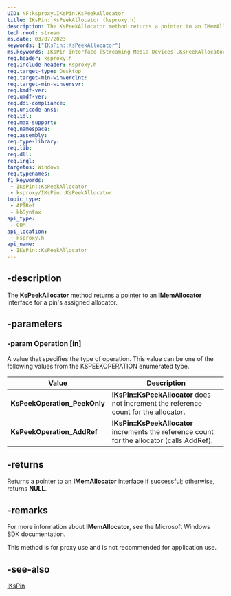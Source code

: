 ```yaml
---
UID: NF:ksproxy.IKsPin.KsPeekAllocator
title: IKsPin::KsPeekAllocator (ksproxy.h)
description: The KsPeekAllocator method returns a pointer to an IMemAllocator interface for a pin's assigned allocator.
tech.root: stream
ms.date: 03/07/2023
keywords: ["IKsPin::KsPeekAllocator"]
ms.keywords: IKsPin interface [Streaming Media Devices],KsPeekAllocator method, IKsPin.KsPeekAllocator, IKsPin::KsPeekAllocator, KsPeekAllocator, KsPeekAllocator method [Streaming Media Devices], KsPeekAllocator method [Streaming Media Devices],IKsPin interface, ksproxy/IKsPin::KsPeekAllocator, ksproxy_46ab9e52-a477-4fca-bddc-af1848484f84.xml, stream.ikspin_kspeekallocator
req.header: ksproxy.h
req.include-header: Ksproxy.h
req.target-type: Desktop
req.target-min-winverclnt: 
req.target-min-winversvr: 
req.kmdf-ver: 
req.umdf-ver: 
req.ddi-compliance: 
req.unicode-ansi: 
req.idl: 
req.max-support: 
req.namespace: 
req.assembly: 
req.type-library: 
req.lib: 
req.dll: 
req.irql: 
targetos: Windows
req.typenames: 
f1_keywords:
 - IKsPin::KsPeekAllocator
 - ksproxy/IKsPin::KsPeekAllocator
topic_type:
 - APIRef
 - kbSyntax
api_type:
 - COM
api_location:
 - ksproxy.h
api_name:
 - IKsPin::KsPeekAllocator
---
```


## -description

The **KsPeekAllocator** method returns a pointer to an **IMemAllocator** interface for a pin's assigned allocator.

## -parameters

### -param Operation [in]

A value that specifies the type of operation. This value can be one of the following values from the KSPEEKOPERATION enumerated type.

| Value | Description |
|---|---|
| **KsPeekOperation_PeekOnly** | **IKsPin::KsPeekAllocator** does not increment the reference count for the allocator. |
| **KsPeekOperation_AddRef** | **IKsPin::KsPeekAllocator** increments the reference count for the allocator (calls AddRef). |

## -returns

Returns a pointer to an **IMemAllocator** interface if successful; otherwise, returns **NULL**.

## -remarks

For more information about **IMemAllocator**, see the Microsoft Windows SDK documentation.

This method is for proxy use and is not recommended for application use.

## -see-also

[IKsPin](./nn-ksproxy-ikspin.md)